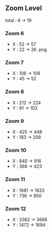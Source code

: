 ## Zoom Level
total : 6 -> 19
### Zoom 6
- X : 52 -> 57
- Y : 22 -> 26 .png

### Zoom 7
- X : 106 -> 109
- Y : 45 -> 52

### Zoom 8
- X : 212 -> 224
- Y : 91 -> 103

### Zoom 9
- X : 425 -> 448
- Y : 183 -> 208

### Zoom 10
- X : 840 -> 916
- Y : 368 -> 423

### Zoom 11
- X : 1681 -> 1833
- Y : 736 -> 850

### Zoom 12
- X : 3362 -> 3666
- Y : 1472 -> 1694